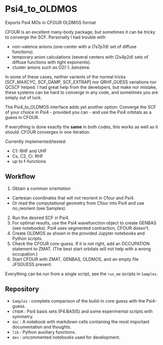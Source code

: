 # Psi4_to_OLDMOS

Exports Psi4 MOs in CFOUR OLDMOS format 

CFOUR is an excellent many-body package, but sometimes it can be tricky to converge
the SCF. Personally I had trouble with
* non-valence anions (one-center with a (7s7p7d) set of diffuse functions).
* temporary anion calculations (several centers with (2s4p2d) sets of diffuse functions with tight exponents).
* cluster anions such as O2(-)..benzene.

In some of these cases, neither varients of the normal tricks [SCF_MAXCYC, SCF_DAMP, SCF_EXTRAP] nor QRHF_GUESS variations nor QCSCF helped. 
I had great help from the developers, but make nor mistake, these systems can be hard to converge in any code, and sometimes you are simply out of luck.

The Psi4_to_OLDMOS interface adds yet another option: Converge the SCF of your choice in Psi4 - provided you can - 
and use the Psi4 orbitals as a guess in CFOUR.

If everything is done exactly the **same** in both codes, this works as well as it should: CFOUR converges in one iteration.

Currently implemented/tested:
* C1: RHF and UHF
* Cs, C2, Ci: RHF
* up to f-functions

## Workflow

1. Obtain a common orientation
  * Cartesian coordinates that will not reorient in Cfour and Psi4.
  * Or read the computational geometry from Cfour into Psi4 and use no_reorient (see Samples).
2. Run the desired SCF in Psi4.
3. For optimal results, use the Psi4 wavefunction object to create GENBAS (see notebooks). Psi4 uses segmented contraction, CFOUR doesn't. 
4. Create OLDMOS as shown in the provided Jupyter notebooks and Python scripts.
5. Check the CFOUR core-guess. If it is not right, add an OCCUPATION statement to ZMAT. (The best start orbitals will not help with a wrong occupation.) 
6. Start CFOUR with ZMAT, GENBAS, OLDMOS, and an empty file JFSGUESS present.

Everything can be run from a single script, see the `run_me` scripts in `Samples`.

## Repository

* `Samples` : complete comparison of the build-in core guess with the Psi4-guess.
* `CFOUR` : Psi4 basis sets (P4.BASIS) and some experimental scripts with symmetry.
* `doc` : A notebook with markdown cells containing the most important documentation and thoughts.  
* `lib` : Python auxiliary functions.
* `dev` : uncommented notebooks used for development.
